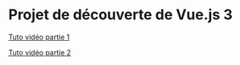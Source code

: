 # Projet de découverte de Vue.js 3

[Tuto vidéo partie 1](https://www.youtube.com/watch?v=IMLFPPVrn3w&t=135s)

[Tuto vidéo partie 2](https://www.youtube.com/watch?v=H5tOffytJ-Q&t=667s)